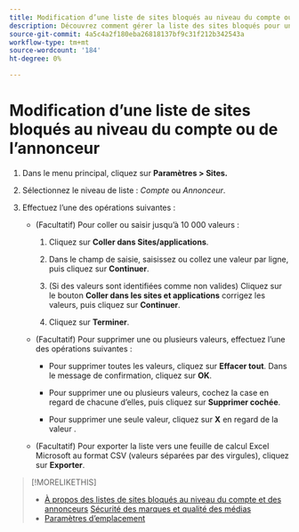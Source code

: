 ```yaml
---
title: Modification d’une liste de sites bloqués au niveau du compte ou de l’annonceur
description: Découvrez comment gérer la liste des sites bloqués pour un compte ou un annonceur.
source-git-commit: 4a5c4a2f180eba26818137bf9c31f212b342543a
workflow-type: tm+mt
source-wordcount: '184'
ht-degree: 0%

---
```


# Modification d’une liste de sites bloqués au niveau du compte ou de l’annonceur

1. Dans le menu principal, cliquez sur **Paramètres > Sites.**

1. Sélectionnez le niveau de liste : *Compte* ou *Annonceur*.

1. Effectuez l’une des opérations suivantes :

   * (Facultatif) Pour coller ou saisir jusqu’à 10 000 valeurs :

      1. Cliquez sur **Coller dans Sites/applications**.

      1. Dans le champ de saisie, saisissez ou collez une valeur par ligne, puis cliquez sur **Continuer**.

      1. (Si des valeurs sont identifiées comme non valides) Cliquez sur le bouton **Coller dans les sites et applications** corrigez les valeurs, puis cliquez sur **Continuer**.

      1. Cliquez sur **Terminer**.
   * (Facultatif) Pour supprimer une ou plusieurs valeurs, effectuez l’une des opérations suivantes :

      * Pour supprimer toutes les valeurs, cliquez sur **Effacer tout**. Dans le message de confirmation, cliquez sur **OK**.

      * Pour supprimer une ou plusieurs valeurs, cochez la case en regard de chacune d’elles, puis cliquez sur **Supprimer cochée**.

      * Pour supprimer une seule valeur, cliquez sur **X** en regard de la valeur .
   * (Facultatif) Pour exporter la liste vers une feuille de calcul Excel Microsoft au format CSV (valeurs séparées par des virgules), cliquez sur **Exporter**.



>[!MORELIKETHIS]
>
>* [À propos des listes de sites bloqués au niveau du compte et des annonceurs](/help/dsp/admin/blocked-sites-list-about.md)
   > [Sécurité des marques et qualité des médias](/help/dsp/introduction/features/brand-safety-media-quality.md)
>* [Paramètres d’emplacement](/help/dsp/campaign-management/placements/placement-settings.md)

